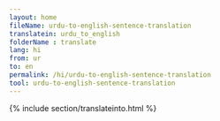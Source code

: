 ```yaml
---
layout: home
fileName: urdu-to-english-sentence-translation
translatein: urdu_to_english
folderName : translate
lang: hi
from: ur
to: en
permalink: /hi/urdu-to-english-sentence-translation
tool: urdu-to-english-sentence-translation
---
```

{% include section/translateinto.html %}